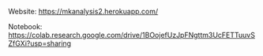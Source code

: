 Website: https://mkanalysis2.herokuapp.com/

Notebook: https://colab.research.google.com/drive/1BOojefUzJpFNgttm3UcFETTuuvSZfGXi?usp=sharing